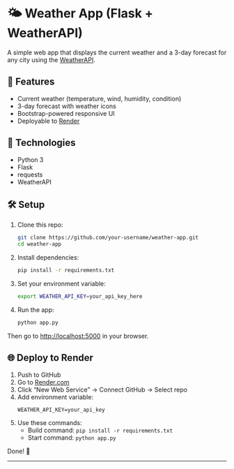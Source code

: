 # 🌤️ Weather App (Flask + WeatherAPI)

A simple web app that displays the current weather and a 3-day forecast for any city using the [WeatherAPI](https://www.weatherapi.com/).

## 🚀 Features
- Current weather (temperature, wind, humidity, condition)
- 3-day forecast with weather icons
- Bootstrap-powered responsive UI
- Deployable to [Render](https://render.com)

## 🧪 Technologies
- Python 3
- Flask
- requests
- WeatherAPI

## 🛠️ Setup

1. Clone this repo:
   ```bash
   git clone https://github.com/your-username/weather-app.git
   cd weather-app
   ```

2. Install dependencies:
   ```bash
   pip install -r requirements.txt
   ```

3. Set your environment variable:
   ```bash
   export WEATHER_API_KEY=your_api_key_here
   ```

4. Run the app:
   ```bash
   python app.py
   ```

Then go to [http://localhost:5000](http://localhost:5000) in your browser.

## 🌐 Deploy to Render

1. Push to GitHub
2. Go to [Render.com](https://render.com)
3. Click “New Web Service” → Connect GitHub → Select repo
4. Add environment variable:
   ```
   WEATHER_API_KEY=your_api_key
   ```
5. Use these commands:
   - Build command: `pip install -r requirements.txt`
   - Start command: `python app.py`

Done! 🎉

---
